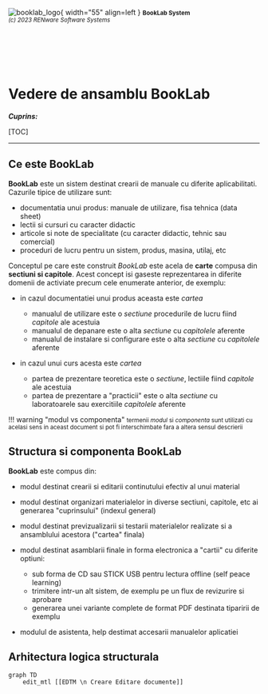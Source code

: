 ![booklab_logo](../pictures/booklab_logo.png){ width="55" align=left }
<small markdown>**BookLab System**<br>
*(c) 2023 RENware Software Systems*
</small><br><br><br><br><br><br>


# Vedere de ansamblu BookLab



***Cuprins:***

[TOC]

***




## Ce este BookLab

**BookLab** este un sistem destinat crearii de manuale cu diferite aplicabilitati. Cazurile tipice de utilizare sunt:

* documentatia unui produs: manuale de utilizare, fisa tehnica (data sheet)
* lectii si cursuri cu caracter didactic
* articole si note de specialitate (cu caracter didactic, tehnic sau comercial)
* proceduri de lucru pentru un sistem, produs, masina, utilaj, etc

Conceptul pe care este construit *BookLab* este acela de **carte** compusa din **sectiuni si capitole**. Acest concept isi gaseste reprezentarea in diferite domenii de activiate precum cele enumerate anterior, de exemplu:

* in cazul documentatiei unui produs aceasta este *cartea*
    * manualul de utilizare este o *sectiune* procedurile de lucru fiind *capitole* ale acestuia
    * manualul de depanare este o alta *sectiune* cu *capitolele* aferente
    * manualul de instalare si configurare este o alta *sectiune* cu *capitolele* aferente

* in cazul unui curs acesta este *cartea*
    * partea de prezentare teoretica este o *sectiune*, lectiile fiind *capitole* ale acestuia
    * partea de prezentare a "practicii" este o alta *sectiune* cu laboratoarele sau exercitiile *capitolele* aferente

!!! warning "modul vs componenta"
    <small markdown>termenii *modul* si *componenta* sunt utilizati cu acelasi sens in aceast document si pot fi interschimbate fara a altera sensul descrierii</small> 




## Structura si componenta BookLab

**BookLab** este compus din:

* modul destinat crearii si editarii continutului efectiv al unui material

* modul destinat organizari materialelor in diverse sectiuni, capitole, etc ai generarea "cuprinsului" (indexul general)

* modul destinat previzualizarii si testarii materialelor realizate si a ansamblului acestora ("cartea" finala)

* modul destinat asamblarii finale in forma electronica a "cartii" cu diferite optiuni:
    * sub forma de CD sau STICK USB pentru lectura offline (self peace learning)
    * trimitere intr-un alt sistem, de exemplu pe un flux de revizurire si aprobare
    * generarea unei variante complete de format PDF destinata tiparirii de exemplu

* modulul de asistenta, help destimat accesarii manualelor aplicatiei




## Arhitectura logica structurala

``` mermaid
graph TD
    edit_mtl [[EDTM \n Creare Editare documente]]

```



